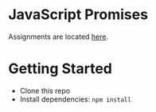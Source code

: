 # JavaScript Promises
Assignments are located [here](./assignments.md).

# Getting Started
- Clone this repo
- Install dependencies: `npm install`
